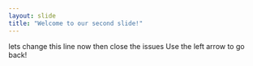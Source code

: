 ```yaml
---
layout: slide
title: "Welcome to our second slide!"
---
```

lets change this line now then close the issues
Use the left arrow to go back!
